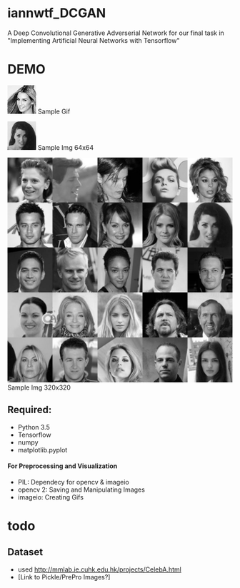 # iannwtf_DCGAN
A Deep Convolutional Generative Adverserial Network for our final task in "Implementing Artificial Neural Networks with Tensorflow"

# DEMO
![](https://github.com/D3vvy/iannwtf_DCGAN/blob/master/Images-Gifs/sample.gif)
Sample Gif

![](https://github.com/D3vvy/iannwtf_DCGAN/blob/master/Images-Gifs/sampleImg.jpg)
Sample Img 64x64

![](https://github.com/D3vvy/iannwtf_DCGAN/blob/master/Images-Gifs/preprocessed_5x5.png)
Sample Img 320x320

## Required:
* Python 3.5
* Tensorflow
* numpy
* matplotlib.pyplot

#### For Preprocessing and Visualization
* PIL: Dependecy for opencv & imageio
* opencv 2: Saving and Manipulating Images
* imageio: Creating Gifs


# todo
## Dataset
- used http://mmlab.ie.cuhk.edu.hk/projects/CelebA.html
- [Link to Pickle/PrePro Images?]
